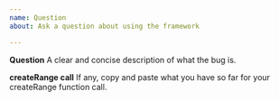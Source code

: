 ```yaml
---
name: Question
about: Ask a question about using the framework

---
```


**Question**
A clear and concise description of what the bug is.

**createRange call**
If any, copy and paste what you have so far for your createRange function call.
